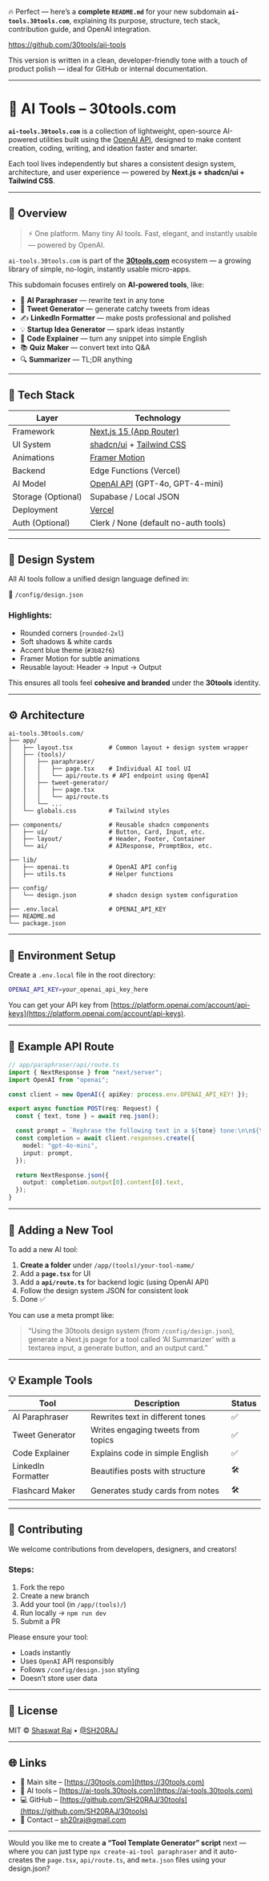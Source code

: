 🔥 Perfect — here’s a **complete `README.md`** for your new subdomain **`ai-tools.30tools.com`**, explaining its purpose, structure, tech stack, contribution guide, and OpenAI integration.

https://github.com/30tools/aii-tools


This version is written in a clean, developer-friendly tone with a touch of product polish — ideal for GitHub or internal documentation.

---

# 🤖 AI Tools – 30tools.com

**`ai-tools.30tools.com`** is a collection of lightweight, open-source AI-powered utilities built using the [OpenAI API](https://platform.openai.com/docs/), designed to make content creation, coding, writing, and ideation faster and smarter.

Each tool lives independently but shares a consistent design system, architecture, and user experience — powered by **Next.js + shadcn/ui + Tailwind CSS**.

---

## 🚀 Overview

> ⚡️ One platform. Many tiny AI tools.
> Fast, elegant, and instantly usable — powered by OpenAI.

`ai-tools.30tools.com` is part of the **[30tools.com](https://30tools.com)** ecosystem — a growing library of simple, no-login, instantly usable micro-apps.

This subdomain focuses entirely on **AI-powered tools**, like:

* 🧠 **AI Paraphraser** — rewrite text in any tone
* 💬 **Tweet Generator** — generate catchy tweets from ideas
* ✍️ **LinkedIn Formatter** — make posts professional and polished
* 💡 **Startup Idea Generator** — spark ideas instantly
* 🧩 **Code Explainer** — turn any snippet into simple English
* 📚 **Quiz Maker** — convert text into Q&A
* 🔍 **Summarizer** — TL;DR anything

---

## 🧩 Tech Stack

| Layer              | Technology                                                                        |
| ------------------ | --------------------------------------------------------------------------------- |
| Framework          | [Next.js 15 (App Router)](https://nextjs.org/docs)                                |
| UI System          | [shadcn/ui](https://ui.shadcn.com/) + [Tailwind CSS](https://tailwindcss.com/)    |
| Animations         | [Framer Motion](https://www.framer.com/motion/)                                   |
| Backend            | Edge Functions (Vercel)                                                           |
| AI Model           | [OpenAI API](https://platform.openai.com/docs/api-reference) (GPT-4o, GPT-4-mini) |
| Storage (Optional) | Supabase / Local JSON                                                             |
| Deployment         | [Vercel](https://vercel.com/)                                                     |
| Auth (Optional)    | Clerk / None (default no-auth tools)                                              |

---

## 🎨 Design System

All AI tools follow a unified design language defined in:

📁 `/config/design.json`

### Highlights:

* Rounded corners (`rounded-2xl`)
* Soft shadows & white cards
* Accent blue theme (`#3b82f6`)
* Framer Motion for subtle animations
* Reusable layout: Header → Input → Output

This ensures all tools feel **cohesive and branded** under the **30tools** identity.

---

## ⚙️ Architecture

```
ai-tools.30tools.com/
├── app/
│   ├── layout.tsx          # Common layout + design system wrapper
│   ├── (tools)/
│   │   ├── paraphraser/
│   │   │   ├── page.tsx    # Individual AI tool UI
│   │   │   └── api/route.ts # API endpoint using OpenAI
│   │   ├── tweet-generator/
│   │   │   ├── page.tsx
│   │   │   └── api/route.ts
│   │   └── ...
│   └── globals.css         # Tailwind styles
│
├── components/             # Reusable shadcn components
│   ├── ui/                 # Button, Card, Input, etc.
│   ├── layout/             # Header, Footer, Container
│   └── ai/                 # AIResponse, PromptBox, etc.
│
├── lib/
│   ├── openai.ts           # OpenAI API config
│   ├── utils.ts            # Helper functions
│
├── config/
│   └── design.json         # shadcn design system configuration
│
├── .env.local              # OPENAI_API_KEY
├── README.md
└── package.json
```

---

## 🔑 Environment Setup

Create a `.env.local` file in the root directory:

```bash
OPENAI_API_KEY=your_openai_api_key_here
```

You can get your API key from [https://platform.openai.com/account/api-keys](https://platform.openai.com/account/api-keys).

---

## 🧠 Example API Route

```ts
// app/paraphraser/api/route.ts
import { NextResponse } from "next/server";
import OpenAI from "openai";

const client = new OpenAI({ apiKey: process.env.OPENAI_API_KEY! });

export async function POST(req: Request) {
  const { text, tone } = await req.json();

  const prompt = `Rephrase the following text in a ${tone} tone:\n\n${text}`;
  const completion = await client.responses.create({
    model: "gpt-4o-mini",
    input: prompt,
  });

  return NextResponse.json({
    output: completion.output[0].content[0].text,
  });
}
```

---

## 🧱 Adding a New Tool

To add a new AI tool:

1. **Create a folder** under `/app/(tools)/your-tool-name/`
2. Add a **`page.tsx`** for UI
3. Add a **`api/route.ts`** for backend logic (using OpenAI API)
4. Follow the design system JSON for consistent look
5. Done ✅

You can use a meta prompt like:

> “Using the 30tools design system (from `/config/design.json`), generate a Next.js page for a tool called ‘AI Summarizer’ with a textarea input, a generate button, and an output card.”

---

## 💡 Example Tools

| Tool               | Description                        | Status |
| ------------------ | ---------------------------------- | ------ |
| AI Paraphraser     | Rewrites text in different tones   | ✅      |
| Tweet Generator    | Writes engaging tweets from topics | ✅      |
| Code Explainer     | Explains code in simple English    | ✅      |
| LinkedIn Formatter | Beautifies posts with structure    | 🛠️    |
| Flashcard Maker    | Generates study cards from notes   | 🛠️    |

---

## 🤝 Contributing

We welcome contributions from developers, designers, and creators!

### Steps:

1. Fork the repo
2. Create a new branch
3. Add your tool (in `/app/(tools)/`)
4. Run locally → `npm run dev`
5. Submit a PR

Please ensure your tool:

* Loads instantly
* Uses `OpenAI` API responsibly
* Follows `/config/design.json` styling
* Doesn’t store user data

---

## 📜 License

MIT © [Shaswat Raj](https://shaswat.live) • [@SH20RAJ](https://twitter.com/SH20RAJ)

---

## 🌐 Links

* 🔗 Main site – [https://30tools.com](https://30tools.com)
* 🤖 AI tools – [https://ai-tools.30tools.com](https://ai-tools.30tools.com)
* 💻 GitHub – [https://github.com/SH20RAJ/30tools](https://github.com/SH20RAJ/30tools)
* 📧 Contact – [sh20raj@gmail.com](mailto:sh20raj@gmail.com)

---

Would you like me to create **a “Tool Template Generator” script** next — where you can just type
`npx create-ai-tool paraphraser`
and it auto-creates the `page.tsx`, `api/route.ts`, and `meta.json` files using your design.json?
